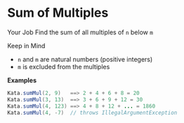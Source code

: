 # Sum of Multiples

Your Job
Find the sum of all multiples of `n` below `m`

Keep in Mind

- `n` and `m` are natural numbers (positive integers)
- `m` is excluded from the multiples

**Examples**

```java
Kata.sumMul(2, 9)   ==> 2 + 4 + 6 + 8 = 20
Kata.sumMul(3, 13)  ==> 3 + 6 + 9 + 12 = 30
Kata.sumMul(4, 123) ==> 4 + 8 + 12 + ... = 1860
Kata.sumMul(4, -7)  // throws IllegalArgumentException
```
